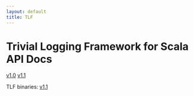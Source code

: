 ```yaml
---
layout: default
title: TLF
---
```


Trivial Logging Framework for Scala API Docs
================

[v1.0](1.0-api/)
[v1.1](1.1-api/)

TLF binaries:
[v1.1](binaries/tlf-1.1.0.jar)
